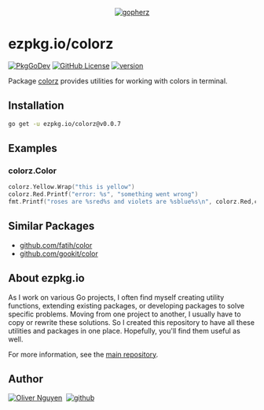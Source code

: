 <div align="center">

[![gopherz](https://ezpkg.io/_/gopherz.svg)](https://ezpkg.io)

</div>

# ezpkg.io/colorz

[![PkgGoDev](https://pkg.go.dev/badge/ezpkg.io/colorz)](https://pkg.go.dev/ezpkg.io/colorz)
[![GitHub License](https://img.shields.io/github/license/ezpkg/colorz)](https://github.com/ezpkg/colorz/tree/main/LICENSE)
[![version](https://img.shields.io/github/v/tag/ezpkg/colorz?label=version)](https://github.com/ezpkg/colorz/tags)

Package [colorz](https://pkg.go.dev/ezpkg.io/colorz) provides utilities for working with colors in terminal.

## Installation

```sh
go get -u ezpkg.io/colorz@v0.0.7
```

## Examples

### colorz.Color

```go
colorz.Yellow.Wrap("this is yellow")
colorz.Red.Printf("error: %s", "something went wrong")
fmt.Printf("roses are %sred%s and violets are %sblue%s\n", colorz.Red,colorz.Reset, colorz.Green, colorz.Reset)
```

## Similar Packages

- [github.com/fatih/color](https://github.com/fatih/color)
- [github.com/gookit/color](https://github.com/gookit/color)

## About ezpkg.io

As I work on various Go projects, I often find myself creating utility functions, extending existing packages, or developing packages to solve specific problems. Moving from one project to another, I usually have to copy or rewrite these solutions. So I created this repository to have all these utilities and packages in one place. Hopefully, you'll find them useful as well.

For more information, see the [main repository](https://github.com/ezpkg/ezpkg).

## Author

[![Oliver Nguyen](https://olivernguyen.io/_/badge.svg)](https://olivernguyen.io)&nbsp;&nbsp;[![github](https://img.shields.io/badge/GitHub-100000?style=for-the-badge&logo=github&logoColor=white)](https://github.com/iOliverNguyen)
